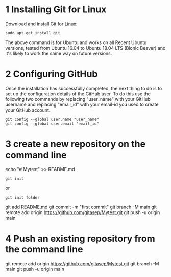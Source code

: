 # 1 Installing Git for Linux
Download and install Git for Linux:
```
sudo apt-get install git
```
The above command is for Ubuntu and works on all Recent Ubuntu versions, tested from Ubuntu 16.04 to Ubuntu 18.04 LTS (Bionic Beaver) and it's likely to work the same way on future versions.

# 2 Configuring GitHub
Once the installation has successfully completed, the next thing to do is to set up the configuration details of the GitHub user. To do this use the following two commands by replacing "user_name" with your GitHub username and replacing "email_id" with your email-id you used to create your GitHub account.
```
git config --global user.name "user_name"
git config --global user.email "email_id"
```
# 3 create a new repository on the command line
echo "# Mytest" >> README.md
```
git init
```
or
```
git init folder
```
git add README.md
git commit -m "first commit"
git branch -M main
git remote add origin https://github.com/gitasep/Mytest.git
git push -u origin main

# 4 Push an existing repository from the command line
git remote add origin https://github.com/gitasep/Mytest.git
git branch -M main
git push -u origin main
